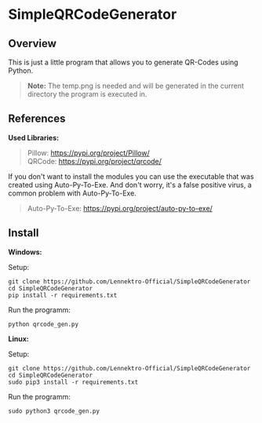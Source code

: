 # SimpleQRCodeGenerator

## Overview
This is just a little program that allows you to generate QR-Codes using Python. 
>**Note:** The temp.png is needed and will be generated in the current directory the program is executed in.

## References
**Used Libraries:**
>Pillow: https://pypi.org/project/Pillow/  
>QRCode: https://pypi.org/project/qrcode/

If you don't want to install the modules you can use the executable that was created
using Auto-Py-To-Exe. And don't worry, it's a false positive virus, a common problem with
Auto-Py-To-Exe.
>Auto-Py-To-Exe: https://pypi.org/project/auto-py-to-exe/

## Install
**Windows:**

Setup:
```
git clone https://github.com/Lennektro-Official/SimpleQRCodeGenerator
cd SimpleQRCodeGenerator
pip install -r requirements.txt
```
Run the programm:
```
python qrcode_gen.py
```


**Linux:**

Setup:
```
git clone https://github.com/Lennektro-Official/SimpleQRCodeGenerator
cd SimpleQRCodeGenerator
sudo pip3 install -r requirements.txt
```
Run the programm:
```
sudo python3 qrcode_gen.py
```
